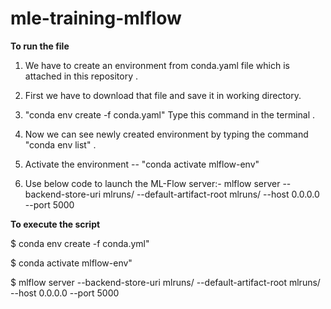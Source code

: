 # mle-training-mlflow

**To run the file**


1) We have to create an environment from conda.yaml file which is attached in this repository .

2) First we have to download that file and save it in working directory.

3) "conda env create -f conda.yaml" Type this command in the terminal .

4) Now we can see newly created environment by typing the command "conda env list" .

5) Activate the environment -- "conda activate mlflow-env"
  
6) Use below code to launch the ML-Flow server:-
  mlflow server --backend-store-uri mlruns/ --default-artifact-root mlruns/ --host 0.0.0.0 --port 5000
  
  
**To execute the script**
  
$
conda env create -f conda.yml"

$
conda activate mlflow-env"

$
mlflow server --backend-store-uri mlruns/ --default-artifact-root mlruns/ --host 0.0.0.0 --port 5000 
